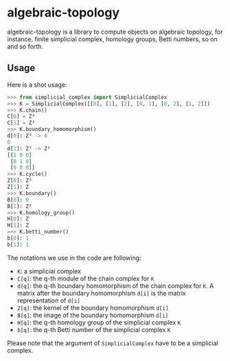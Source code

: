 # algebraic-topology

algebraic-topology is a library to compute objects on algebraic topology, for instance, finite simplicial complex,  homology groups, Betti numbers, so on and so forth. 

<!-- algebraic-topology has the numpy library. 
You should install it first.  -->

## Usage
Here is a shot usage: 
```python
>>> from simplicial_complex import SimplicialComplex
>>> K = SimplicialComplex([[0], [1], [2], [0, 1], [0, 2], [1, 2]])
>>> K.chain()
C[0] = Z³
C[1] = Z³
>>> K.boundary_homomorphism()
d[0]: Z³ -> 0
0
d[1]: Z³ -> Z³
[[1 0 0]
 [0 1 0]
 [0 0 0]]
>>> K.cycle()
Z[0]: Z³
Z[1]: Z
>>> K.boundary()
B[0]: 0
B[1]: Z²
>>> K.homology_group()
H[0]: Z
H[1]: Z
>>> K.betti_number()
b[0]: 1
b[1]: 1
```
The notations we use in the code are following: 
- `K`: a simplicial complex
- `C[q]`: the q-th module of the chain complex for `K`
- `d[q]`: the q-th boundary homomorphism of the chain complex for `K`. A matrix after the boundary homomorphism `d[i]` is the matrix representation of `d[i]`
- `Z[q]`: the kernel of the boundary homomorphism `d[i]`
- `B[q]`: the image of the boundary homomorphism `d[i]`
- `H[q]`: the q-th homology group of the simplicial complex `K`
- `b[q]`: the q-th Betti number of the simplicial complex `K`

Please note that the argument of `SimplicialComplex` have to be a simplicial complex. 